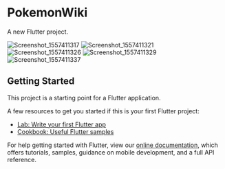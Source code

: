 # PokemonWiki

A new Flutter project.

![Screenshot_1557411317](https://user-images.githubusercontent.com/48587016/57517221-049ba380-731f-11e9-8eb5-0e2e1fcf19cd.png)
![Screenshot_1557411321](https://user-images.githubusercontent.com/48587016/57517255-17ae7380-731f-11e9-9b43-acc0daa99bb1.png)
![Screenshot_1557411326](https://user-images.githubusercontent.com/48587016/57517274-23019f00-731f-11e9-9997-aee1c650d261.png)
![Screenshot_1557411329](https://user-images.githubusercontent.com/48587016/57517282-2a28ad00-731f-11e9-9181-cc9c3efa8936.png)
![Screenshot_1557411337](https://user-images.githubusercontent.com/48587016/57517299-33197e80-731f-11e9-8b53-05134e614513.png)


## Getting Started

This project is a starting point for a Flutter application.

A few resources to get you started if this is your first Flutter project:

- [Lab: Write your first Flutter app](https://flutter.io/docs/get-started/codelab)
- [Cookbook: Useful Flutter samples](https://flutter.io/docs/cookbook)

For help getting started with Flutter, view our 
[online documentation](https://flutter.io/docs), which offers tutorials, 
samples, guidance on mobile development, and a full API reference.
